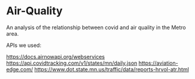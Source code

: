 # Air-Quality
An analysis of the relationship between covid and air quality in the Metro area.

APIs we used:

https://docs.airnowapi.org/webservices
https://api.covidtracking.com/v1/states/mn/daily.json
https://aviation-edge.com/
https://www.dot.state.mn.us/traffic/data/reports-hrvol-atr.html

